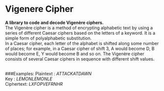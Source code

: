# Vigenere Cipher
**A library to code and decode Vigenère ciphers.**<br />
The Vigenère cipher is a method of encrypting alphabetic text by using a series of different Caesar ciphers based on the letters of a keyword. It is a simple form of polyalphabetic substitution.<br />
In a Caesar cipher, each letter of the alphabet is shifted along some number of places; for example, in a Caesar cipher of shift 3, A would become D, B would become E, Y would become B and so on. The Vigenère cipher consists of several Caesar ciphers in sequence with different shift values.<br /><br />

###Examples:
Plaintext : 	*ATTACKATDAWN*<br />
Key       : 	*LEMONLEMONLE*<br />
Ciphertext: 	*LXFOPVEFRNHR*<br />
